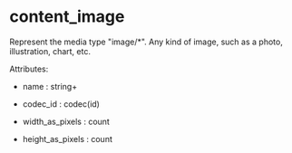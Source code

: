 # content_image

Represent the media type "image/*". Any kind of image, such as a photo, illustration, chart, etc.

Attributes:

* name : string+
  
* codec_id : codec(id)

* width_as_pixels : count
  
* height_as_pixels : count
